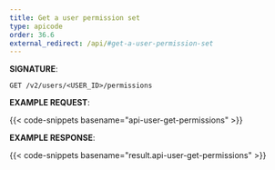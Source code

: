 ```yaml
---
title: Get a user permission set
type: apicode
order: 36.6
external_redirect: /api/#get-a-user-permission-set
---
```


**SIGNATURE**:

`GET /v2/users/<USER_ID>/permissions`

**EXAMPLE REQUEST**:

{{< code-snippets basename="api-user-get-permissions" >}}

**EXAMPLE RESPONSE**:

{{< code-snippets basename="result.api-user-get-permissions" >}}
